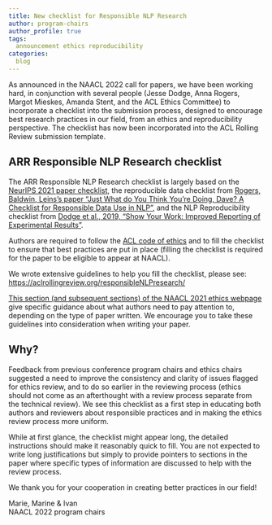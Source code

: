 ```yaml
---
title: New checklist for Responsible NLP Research
author: program-chairs
author_profile: true
tags:
  announcement ethics reproducibility
categories:
  blog
---
```


As announced in the NAACL 2022 call for papers, we have been working hard, in conjunction with several people (Jesse Dodge, Anna Rogers, Margot Mieskes, Amanda Stent, and the ACL Ethics Committee) to incorporate a checklist into the submission process, designed to encourage best research practices in our field, from an ethics and reproducibility perspective. The checklist has now been incorporated into the ACL Rolling Review submission template.

## ARR Responsible NLP Research checklist

The ARR Responsible NLP Research checklist is largely based on the [NeurIPS 2021 paper checklist](https://neurips.cc/Conferences/2021/PaperInformation/PaperChecklist), the reproducible data checklist from [Rogers, Baldwin, Leins’s paper “Just What do You Think You’re Doing, Dave? A Checklist for Responsible Data Use in NLP”](https://arxiv.org/abs/2109.06598v1), and the NLP Reproducibility checklist from [Dodge et al., 2019, “Show Your Work: Improved Reporting of Experimental Results”](https://arxiv.org/abs/1909.03004).

Authors are required to follow the [ACL code of ethics](https://www.aclweb.org/portal/content/acl-code-ethics) and to fill the checklist to ensure that best practices are put in place (filling the checklist is required for the paper to be eligible to appear at NAACL).

We wrote extensive guidelines to help you fill the checklist, please see: <br>
<https://aclrollingreview.org/responsibleNLPresearch/>

[This section (and subsequent sections) of the NAACL 2021 ethics webpage](https://2021.naacl.org/ethics/faq/#what-should-i-be-aware-of-if-my-paper-presents-a-new-dataset) give specific guidance about what authors need to pay attention to, depending on the type of paper written. We encourage you to take these guidelines into consideration when writing your paper.

## Why?

Feedback from previous conference program chairs and ethics chairs suggested a need to improve the consistency and clarity of issues flagged for ethics review, and to do so earlier in the reviewing process (ethics should not come as an afterthought with a review process separate from the technical review). We see this checklist as a first step in educating both authors and reviewers about responsible practices and in making the ethics review process more uniform.  

While at first glance, the checklist might appear long, the detailed instructions should make it reasonably quick to fill. You are not expected to write long justifications but simply to provide pointers to sections in the paper where specific types of information are discussed to help with the review process.

We thank you for your cooperation in creating better practices in our field!

Marie, Marine & Ivan <br>
NAACL 2022 program chairs


